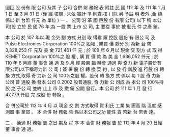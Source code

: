 國巨 股 份有 限 公司 及其 子 公司 合併 財 務報 表 附註 民 國 112 年 及 111 年 1 月 1 日 至 3 月 31 日
(僅 經 核閱 , 未依 審計 準 則查 核 )
(除 另 予註 明 者外 ,金 額 係以 新 台幣 仟元 為 單位 )
一 、 公司 沿 革 國 巨股 份 有限 公司( 以下 稱 本公 司)設 立於 民 國 76 年,為 一股 票 上市 公 司, 主 要從 事於 被 動元 件 之產 銷。

 本 公司 於 107 年以 現 金交 割 方式 分別 取 得君 耀 控股 股份 有 限公 司 及 Pulse Electronics Corporation 100%之 股權 , 購買 價 款分 別 為新 台 幣 3,328,253 仟 元及 美 金 721,461 仟 元 ; 於 109 年 6 月以 現金 交 割方 式 取 得 KEMET Corporation 100%之 股 權 , 購 買 價 款 為 美 金 1,636,052 仟元 ; 於 110 年 6 月經 董 事會 通 過 及 9 月 經 股東 臨 時會 通過 與 奇力 新 電子股份有限公司(以下稱奇力新 公 司 ) 簽 署 股 份 轉 換 契 約 , 以 發 行 新股 進 行股 份 轉換 方式,取得 奇 力新 公 司 100%之股 權。股份 轉 換方 式 係以 每 1 股 奇 力新 公司 普 通股 換 發本 公司 0.2002 股普通股, 奇 力新 公 司成 為 本公 司 100%持股 之 子公 司 並終 止上 市 及 撤 銷 公開 發行。本 公司 於 111 年 1 月 發 行 47,779 仟股 完 成股 份 轉換 。

 合 併公司於 112 年 4 月 以 現金 交 割 方式取得 賀 利氏 工業 集 團高 階 溫度 感 測器 事 業部 。 本 合併 財 務報 告 係以本公司之功 能性 貨 幣新 台 幣表 達。

二 、 通過 財 務報 告 之日 期及 程 序 本 合併 財 務報 告 於 112 年 4 月 20 日經 董 事會 通 過。